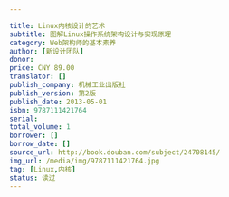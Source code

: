 ```yaml
---

title: Linux内核设计的艺术
subtitle: 图解Linux操作系统架构设计与实现原理
category: Web架构师的基本素养
author: [新设计团队]
donor: 
price: CNY 89.00
translator: []
publish_company: 机械工业出版社
publish_version: 第2版
publish_date: 2013-05-01
isbn: 9787111421764
serial: 
total_volume: 1
borrower: []
borrow_date: []
source_url: http://book.douban.com/subject/24708145/
img_url: /media/img/9787111421764.jpg
tag: [Linux,内核]
status: 读过
---
```

